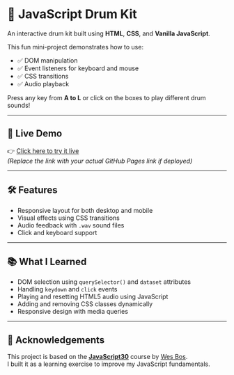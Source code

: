 # 🥁 JavaScript Drum Kit

An interactive drum kit built using **HTML**, **CSS**, and **Vanilla JavaScript**.

This fun mini-project demonstrates how to use:
- ✅ DOM manipulation
- ✅ Event listeners for keyboard and mouse
- ✅ CSS transitions
- ✅ Audio playback

Press any key from **A to L** or click on the boxes to play different drum sounds!

---

## 🚀 Live Demo

👉 [Click here to try it live](https://your-github-username.github.io/your-repo-name/)  
*(Replace the link with your actual GitHub Pages link if deployed)*

---

## 🛠 Features

- Responsive layout for both desktop and mobile
- Visual effects using CSS transitions
- Audio feedback with `.wav` sound files
- Click and keyboard support

---

## 📚 What I Learned

- DOM selection using `querySelector()` and `dataset` attributes
- Handling `keydown` and `click` events
- Playing and resetting HTML5 audio using JavaScript
- Adding and removing CSS classes dynamically
- Responsive design with media queries

---

## 🙏 Acknowledgements

This project is based on the **[JavaScript30](https://javascript30.com/)** course by [Wes Bos](https://github.com/wesbos/JavaScript30).  
I built it as a learning exercise to improve my JavaScript fundamentals.
